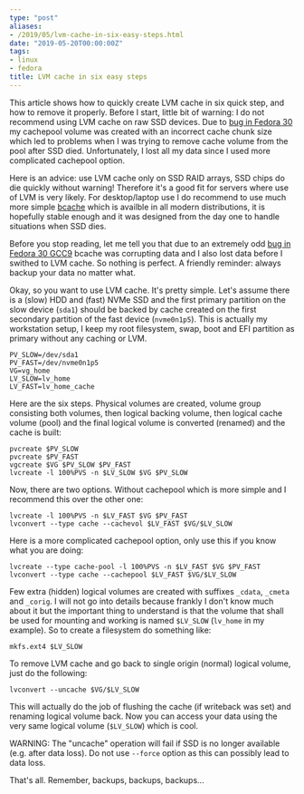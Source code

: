 ```yaml
---
type: "post"
aliases:
- /2019/05/lvm-cache-in-six-easy-steps.html
date: "2019-05-20T00:00:00Z"
tags:
- linux
- fedora
title: LVM cache in six easy steps
---
```


This article shows how to quickly create LVM cache in six quick step, and how
to remove it properly. Before I start, little bit of warning: I do not
recommend using LVM cache on raw SSD devices. Due to [bug in Fedora
30](https://bugzilla.redhat.com/show_bug.cgi?id=1859149) my cachepool volume
was created with an incorrect cache chunk size which led to problems when I was
trying to remove cache volume from the pool after SSD died. Unfortunately, I
lost all my data since I used more complicated cachepool option.

Here is an advice: use LVM cache only on SSD RAID arrays, SSD chips do die
quickly without warning! Therefore it's a good fit for servers where use of LVM
is very likely. For desktop/laptop use I do recommend to use much more simple
[bcache](https://www.kernel.org/doc/Documentation/bcache.txt) which is availble
in all modern distributions, it is hopefully stable enough and it was designed
from the day one to handle situations when SSD dies.

Before you stop reading, let me tell you that due to an extremely odd [bug in
Fedora 30 GCC9](https://bugzilla.redhat.com/show_bug.cgi?id=1708315) bcache was
corrupting data and I also lost data before I swithed to LVM cache. So nothing
is perfect. A friendly reminder: always backup your data no matter what.

Okay, so you want to use LVM cache. It's pretty simple. Let's assume there is a
(slow) HDD and (fast) NVMe SSD and the first primary partition on the slow
device (`sda1`) should be backed by cache created on the first secondary
partition of the fast device (`nvme0n1p5`). This is actually my workstation
setup, I keep my root filesystem, swap, boot and EFI partition as primary
without any caching or LVM.

    PV_SLOW=/dev/sda1
    PV_FAST=/dev/nvme0n1p5
    VG=vg_home
    LV_SLOW=lv_home
    LV_FAST=lv_home_cache

Here are the six steps. Physical volumes are created, volume group consisting
both volumes, then logical backing volume, then logical cache volume (pool) and
the final logical volume is converted (renamed) and the cache is built:

    pvcreate $PV_SLOW
    pvcreate $PV_FAST
    vgcreate $VG $PV_SLOW $PV_FAST
    lvcreate -l 100%PVS -n $LV_SLOW $VG $PV_SLOW

Now, there are two options. Without cachepool which is more simple and I
recommend this over the other one:

    lvcreate -l 100%PVS -n $LV_FAST $VG $PV_FAST
    lvconvert --type cache --cachevol $LV_FAST $VG/$LV_SLOW

Here is a more complicated cachepool option, only use this if you know what you
are doing:

    lvcreate --type cache-pool -l 100%PVS -n $LV_FAST $VG $PV_FAST
    lvconvert --type cache --cachepool $LV_FAST $VG/$LV_SLOW

Few extra (hidden) logical volumes are created with suffixes `_cdata`, `_cmeta`
and `_corig`. I will not go into details because frankly I don't know much
about it but the important thing to understand is that the volume that shall be
used for mounting and working is named `$LV_SLOW` (`lv_home` in my example). So
to create a filesystem do something like:

    mkfs.ext4 $LV_SLOW

To remove LVM cache and go back to single origin (normal) logical
volume, just do the following:

    lvconvert --uncache $VG/$LV_SLOW

This will actually do the job of flushing the cache (if writeback was
set) and renaming logical volume back. Now you can access your data
using the very same logical volume (`$LV_SLOW`) which is cool.

WARNING: The "uncache" operation will fail if SSD is no longer available (e.g.
after data loss). Do not use `--force` option as this can possibly lead to data
loss.

That's all. Remember, backups, backups, backups...

